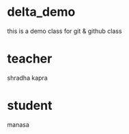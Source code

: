 # delta_demo

this is a demo class for git &amp; github class

# teacher

shradha kapra

# student

manasa
